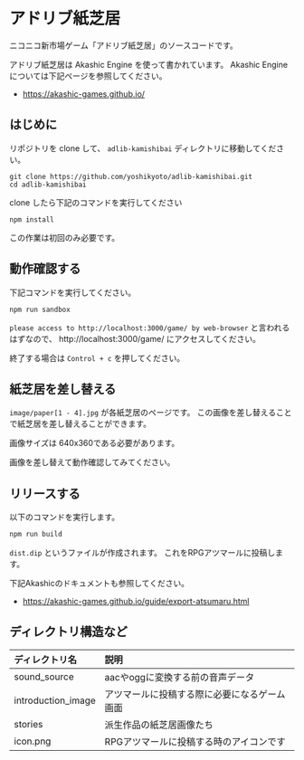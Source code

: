 # アドリブ紙芝居

ニコニコ新市場ゲーム「アドリブ紙芝居」のソースコードです。

アドリブ紙芝居は Akashic Engine を使って書かれています。
Akashic Engine については下記ページを参照してください。

* https://akashic-games.github.io/

## はじめに

リポジトリを clone して、 `adlib-kamishibai` ディレクトリに移動してください。

```
git clone https://github.com/yoshikyoto/adlib-kamishibai.git
cd adlib-kamishibai
```

clone したら下記のコマンドを実行してください

```
npm install
```

この作業は初回のみ必要です。

## 動作確認する

下記コマンドを実行してください。

```
npm run sandbox
```

`please access to http://localhost:3000/game/ by web-browser` と言われるはずなので、 http://localhost:3000/game/ にアクセスしてください。

終了する場合は `Control + c` を押してください。

## 紙芝居を差し替える

`image/paper[1 - 4].jpg` が各紙芝居のページです。
この画像を差し替えることで紙芝居を差し替えることができます。

画像サイズは 640x360である必要があります。

画像を差し替えて動作確認してみてください。

## リリースする

以下のコマンドを実行します。

```sh
npm run build
```

`dist.dip` というファイルが作成されます。
これをRPGアツマールに投稿します。

下記Akashicのドキュメントも参照してください。

* https://akashic-games.github.io/guide/export-atsumaru.html


## ディレクトリ構造など

|ディレクトリ名|説明|
|:--|:--|
|sound_source|aacやoggに変換する前の音声データ|
|introduction_image|アツマールに投稿する際に必要になるゲーム画面|
|stories|派生作品の紙芝居画像たち|
|icon.png|RPGアツマールに投稿する時のアイコンです|
